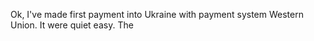 Ok, I've made first payment into Ukraine with payment system Western Union. It were quiet easy.
The 
